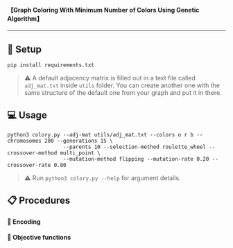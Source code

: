 


#### 【Graph Coloring With Minimum Number of Colors Using Genetic Algorithm】

---

## 🔧 Setup

```console
pip install requirements.txt
```

> ⚠️ A default adjacency matrix is filled out in a text file called `adj_mat.txt` inside `utils` folder. You can create another one with the same structure of the default one from your graph and put it in there.

## 💻 Usage

```console
python3 colory.py --adj-mat utils/adj_mat.txt --colors o r b --chromosomes 200 --generations 15 \
				  --parents 10 --selection-method roulette_wheel --crossover-method multi_point \ 
				  --mutation-method flipping --mutation-rate 0.20 --crossover-rate 0.80

```

> ⚠️ Run `python3 colory.py --help` for argument details.

## 📋 Procedures

#### 📌 Encoding

#### 📌 Objective functions